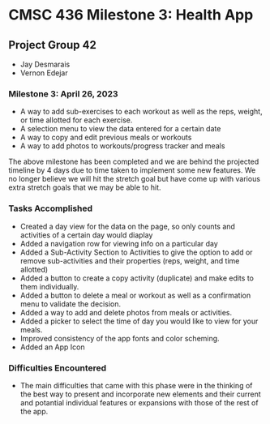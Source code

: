 # CMSC 436 Milestone 3: Health App

## Project Group 42
- Jay Desmarais
- Vernon Edejar

### Milestone 3: April 26, 2023
- A way to add sub-exercises to each workout as well as the reps, weight, or time allotted for each exercise.
- A selection menu to view the data entered for a certain date
- A way to copy and edit previous meals or workouts
- A way to add photos to workouts/progress tracker and meals

The above milestone has been completed and we are behind the projected timeline by 4 days due to time taken to implement some new features. We no longer believe we will hit the stretch goal but have come up with various extra stretch goals that we may be able to hit.

### Tasks Accomplished
- Created a day view for the data on the page, so only counts and activities of a certain day would diaplay
- Added a navigation row for viewing info on a particular day
- Added a Sub-Activity Section to Activities to give the option to add or remove sub-activities and their properties (reps, weight, and time allotted)
- Added a button to create a copy activity (duplicate) and make edits to them individually.
- Added a button to delete a meal or workout as well as a confirmation menu to validate the decision.
- Added a way to add and delete photos from meals or activities.
- Added a picker to select the time of day you would like to view for your meals.
- Improved consistency of the app fonts and color scheming.
- Added an App Icon

### Difficulties Encountered
- The main difficulties that came with this phase were in the thinking of the best way to present and incorporate new elements and their current and potantial individual features or expansions with those of the rest of the app. 
